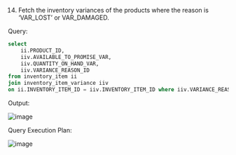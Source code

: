 14. Fetch the inventory variances of the products where the reason is ‘VAR_LOST’ or VAR_DAMAGED.

Query:
```sql
select
	ii.PRODUCT_ID,
	iiv.AVAILABLE_TO_PROMISE_VAR,
	iiv.QUANTITY_ON_HAND_VAR,
	iiv.VARIANCE_REASON_ID 
from inventory_item ii 
join inventory_item_variance iiv 
on ii.INVENTORY_ITEM_ID = iiv.INVENTORY_ITEM_ID where iiv.VARIANCE_REASON_ID = "VAR_LOST" or iiv.VARIANCE_REASON_ID = "VAR_DAMAGED";
```
Output:

![image](https://github.com/Sandesh3003/TrainingAssignment/assets/77960808/5b151930-05fd-4b4e-b667-c940135f12e6)

Query Execution Plan:

![image](https://github.com/Sandesh3003/TrainingAssignment/assets/77960808/09b5d692-4997-4473-b62b-c2118bb7befa)
